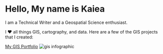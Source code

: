 <!DOCTYPE html>
<html>
<body>

<h1>Hello, My name is Kaiea</h1>
<p>I am a Technical Writer and a Geospatial Science enthusiast.</p>
<p>I &#9829; all things GIS, cartography, and data.  Here are a few of the GIS  projects that I created:</p>
<a href="https://geospatialscience601770360.wordpress.com/">My GIS Portfolio<a/>
<img src="C:\Users\Kaiea\Pictures\what-is-gis-pcs.png" alt="gis infographic">

<p>
</body>
</html>
